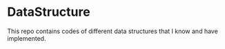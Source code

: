 # DataStructure
This repo contains codes of different data structures that I know and have implemented.
